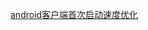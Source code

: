 [android客户端首次启动速度优化](https://github.com/wbj1022/android-client-first-start-speed-opt/blob/master/Android%E5%AE%A2%E6%88%B7%E7%AB%AF%E9%A6%96%E6%AC%A1%E5%90%AF%E5%8A%A8%E4%BC%98%E5%8C%96.pdf)
